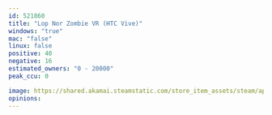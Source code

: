 ```yaml
---
id: 521860
title: "Lop Nor Zombie VR (HTC Vive)"
windows: "true"
mac: "false"
linux: false
positive: 40
negative: 16
estimated_owners: "0 - 20000"
peak_ccu: 0

image: https://shared.akamai.steamstatic.com/store_item_assets/steam/apps/521860/header.jpg?t=1693296398
opinions:
---
```

